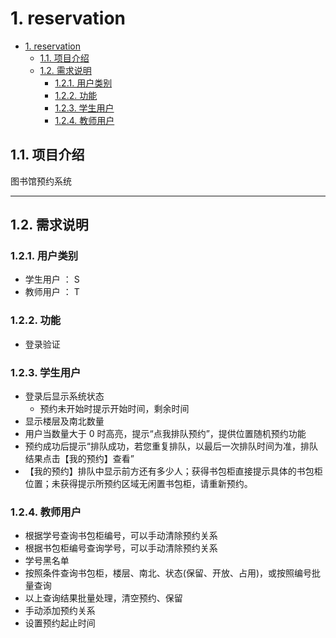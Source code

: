 # 1. reservation

<!-- TOC -->

- [1. reservation](#1-reservation)
  - [1.1. 项目介绍](#11-项目介绍)
  - [1.2. 需求说明](#12-需求说明)
    - [1.2.1. 用户类别](#121-用户类别)
    - [1.2.2. 功能](#122-功能)
    - [1.2.3. 学生用户](#123-学生用户)
    - [1.2.4. 教师用户](#124-教师用户)

<!-- /TOC -->

## 1.1. 项目介绍

图书馆预约系统

---

## 1.2. 需求说明

### 1.2.1. 用户类别

- 学生用户 ： S
- 教师用户 ： T

### 1.2.2. 功能

- 登录验证

### 1.2.3. 学生用户

- 登录后显示系统状态
  - 预约未开始时提示开始时间，剩余时间
- 显示楼层及南北数量
- 用户当数量大于 0 时高亮，提示“点我排队预约”，提供位置随机预约功能
- 预约成功后提示“排队成功，若您重复排队，以最后一次排队时间为准，排队结果点击【我的预约】查看”
- 【我的预约】排队中显示前方还有多少人；获得书包柜直接提示具体的书包柜位置；未获得提示所预约区域无闲置书包柜，请重新预约。

### 1.2.4. 教师用户

- 根据学号查询书包柜编号，可以手动清除预约关系
- 根据书包柜编号查询学号，可以手动清除预约关系
- 学号黑名单
- 按照条件查询书包柜，楼层、南北、状态(保留、开放、占用)，或按照编号批量查询
- 以上查询结果批量处理，清空预约、保留
- 手动添加预约关系
- 设置预约起止时间